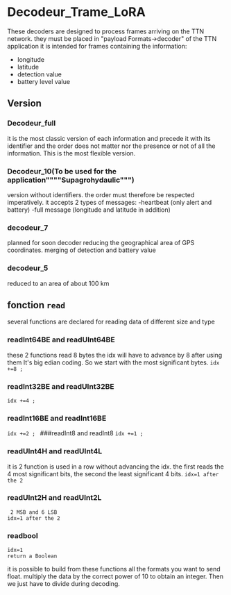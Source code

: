 # Decodeur_Trame_LoRA
These decoders are designed to process frames arriving on the TTN network.
they must be placed in "payload Formats->decoder" of the TTN application
it is intended for frames containing the information:
* longitude
* latitude
* detection value
* battery level value

## Version
### Decodeur_full
it is the most classic version of each information and precede it with its identifier and the order does not matter nor the presence or not of all the information. This is the most flexible version. 

### Decodeur_10(To be used for the application""""Supagrohydaulic""")
version without identifiers. the order must therefore be respected imperatively.
it accepts 2 types of messages:
-heartbeat (only alert and battery)
-full message (longitude and latitude in addition)
### decodeur_7
planned for soon
decoder reducing the geographical area of GPS coordinates. merging of detection and battery value 
### decodeur_5
reduced to an area of about 100 km 
## fonction ```read```
several functions are declared for reading data of different size and type 
### readInt64BE and readUInt64BE 
these 2 functions read 8 bytes the idx will have to advance by 8 after using them
It's big edian coding. So we start with the most significant bytes. 
```idx +=8 ; ```
### readInt32BE and readUInt32BE 
```idx +=4 ; ```
### readInt16BE and readInt16BE 
```idx +=2 ; ```
###readInt8 and readInt8
```idx +=1 ; ```
### readUInt4H and readUInt4L
it is 2 function is used in a row without advancing the idx. the first reads the 4 most significant bits, the second the least significant 4 bits. 
```idx=1 after the 2```

### readUInt2H and readUInt2L
```
 2 MSB and 6 LSB
idx=1 after the 2 
```
### readbool
```
idx=1
return a Boolean 
```
it is possible to build from these functions all the formats you want 
to send float. multiply the data by the correct power of 10 to obtain an integer. Then we just have to divide during decoding.
